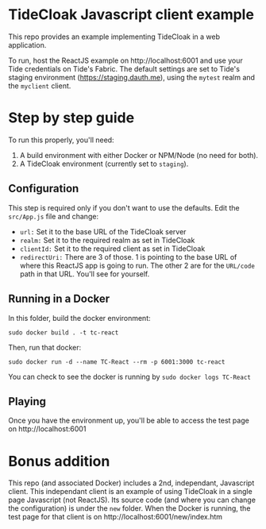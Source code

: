 # TideCloak Javascript client example
This repo provides an example implementing TideCloak in a web application.

To run, host the ReactJS example on http://localhost:6001 and use your Tide credentials on Tide's Fabric. The default settings are set to Tide's staging environment (https://staging.dauth.me), using the `mytest` realm and the `myclient` client.

# Step by step guide
To run this properly, you'll need:
1. A build environment with either Docker or NPM/Node (no need for both).
2. A TideCloak environment (currently set to `staging`).

## Configuration
This step is required only if you don't want to use the defaults.
Edit the `src/App.js` file and change:
- `url:` Set it to the base URL of the TideCloak server
- `realm:` Set it to the required realm as set in TideCloak
- `clientId:` Set it to the required client as set in TideCloak
- `redirectUri:` There are 3 of those. 1 is pointing to the base URL of where this ReactJS app is going to run. The other 2 are for the `URL/code` path in that URL. You'll see for yourself.

## Running in a Docker
In this folder, build the docker environment:
``` shell
sudo docker build . -t tc-react
```
Then, run that docker:
``` shell
sudo docker run -d --name TC-React --rm -p 6001:3000 tc-react
```
You can check to see the docker is running by `sudo docker logs TC-React`

## Playing
Once you have the environment up, you'll be able to access the test page on http://localhost:6001

# Bonus addition
This repo (and associated Docker) includes a 2nd, independant, Javascript client.
This independant client is an example of using TideCloak in a single page Javascript (not ReactJS).
Its source code (and where you can change the configuration) is under the `new` folder.
When the Docker is running, the test page for that client is on http://localhost:6001/new/index.htm
